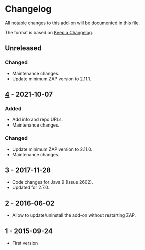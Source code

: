 # Changelog
All notable changes to this add-on will be documented in this file.

The format is based on [Keep a Changelog](https://keepachangelog.com/en/1.0.0/).

## Unreleased
### Changed
- Maintenance changes.
- Update minimum ZAP version to 2.11.1.

## [4] - 2021-10-07
### Added
- Add info and repo URLs.
- Maintenance changes.

### Changed
- Update minimum ZAP version to 2.11.0.
- Maintenance changes.

## 3 - 2017-11-28

- Code changes for Java 9 (Issue 2602).
- Updated for 2.7.0.

## 2 - 2016-06-02

- Allow to update/uninstall the add-on without restarting ZAP.

## 1 - 2015-09-24

- First version

[4]: https://github.com/zaproxy/zap-extensions/releases/revisit-v4
